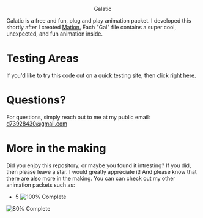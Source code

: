 <p align="center"> Galatic

  
Galatic is a free and fun, plug and play animation packet.
I developed this shortly after I created [Mation.](https://github.com/The3DP/Mation.github.io)
Each "Gal" file contains a super cool, unexpected, and fun animation inside. 
# Testing Areas
If you'd like to try this code out on a quick testing site,
then click [right here.](https://www.w3schools.com/html/tryit.asp?filename=tryhtml_default)
# Questions?
For questions, simply reach out to me at my public email:
d73928430@gmail.com
# More in the making
Did you enjoy this repository, or maybe you found it intresting? If you did, then please leave a star. I would greatly appreciate it! And please know that there are also more in the making. You can can check out my other animation packets such as:

- 5
![100% Complete](https://img.shields.io/badge/Progress-100%25-darkgreen)

![80% Complete](https://img.shields.io/badge/README-80%25-darkgreen)
